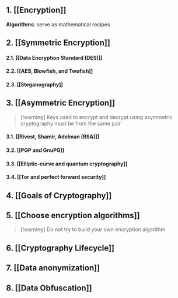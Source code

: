 ## 1. [[Encryption]]

**Algorithms**: serve as mathematical recipes
## 2. [[Symmetric Encryption]]

#### 2.1. [[Data Encryption Standard (DES)]]
#### 2.2. [[AES, Blowfish, and Twofish]]
#### 2.3. [[Steganography]]

## 3. [[Asymmetric Encryption]]

>[!warning] Keys used to encrypt and decrypt using asymmetric cryptography must be from the same pair

#### 3.1. [[Rivest, Shamir,  Adelman (RSA)]]
#### 3.2. [[PGP and GnuPG]]
#### 3.3. [[Elliptic-curve and quantum cryptography]]
#### 3.4. [[Tor and perfect forward security]]

## 4. [[Goals of Cryptography]]
## 5. [[Choose encryption algorithms]]

>[!warning] Do not try to build your own encryption algorithm

## 6. [[Cryptography Lifecycle]]

## 7. [[Data anonymization]]

## 8. [[Data Obfuscation]]
